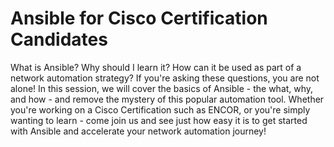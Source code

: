 # Ansible for Cisco Certification Candidates

What is Ansible? Why should I learn it? How can it be used as part of a network automation strategy? If you're asking these questions, you are not alone! In this session, we will cover the basics of Ansible - the what, why, and how - and remove the mystery of this popular automation tool. Whether you're working on a Cisco Certification such as ENCOR, or you're simply wanting to learn - come join us and see just how easy it is to get started with Ansible and accelerate your network automation journey!
